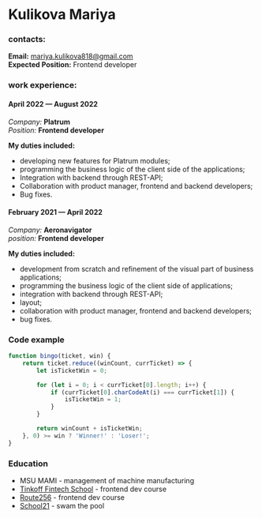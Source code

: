 # Kulikova Mariya

### contacts:
**Email:** mariya.kulikova818@gmail.com \
**Expected Position:** Frontend developer 

### work experience:
#### April 2022 — August 2022
_Company:_ **Platrum** \
_Position:_ **Frontend developer** 

**My duties included:**
- developing new features for Platrum modules;
- programming the business logic of the client side of the applications;
- Integration with backend through REST-API;
- Collaboration with product manager, frontend and backend developers;
- Bug fixes. 

#### February 2021 — April 2022
_Company:_ **Aeronavigator** \
_position:_ **Frontend developer** 

**My duties included:**
- development from scratch and refinement of the visual part of business applications;
- programming the business logic of the client side of applications;
- integration with backend through REST-API;
- layout;
- collaboration with product manager, frontend and backend developers;
- bug fixes.

### Code example
```javascript
function bingo(ticket, win) {
    return ticket.reduce((winCount, currTicket) => {
        let isTicketWin = 0;

        for (let i = 0; i < currTicket[0].length; i++) {
            if (currTicket[0].charCodeAt(i) === currTicket[1]) {
                isTicketWin = 1;
            }
        }

        return winCount + isTicketWin;
    }, 0) >= win ? 'Winner!' : 'Loser!';
}
```
### Education
* MSU MAMI - management of machine manufacturing
* [Tinkoff Fintech School](https://fintech.tinkoff.ru/) - frontend dev course
* [Route256](https://route256.ozon.ru/frontend) - frontend dev course
* [School21](https://21-school.ru/) - swam the pool
